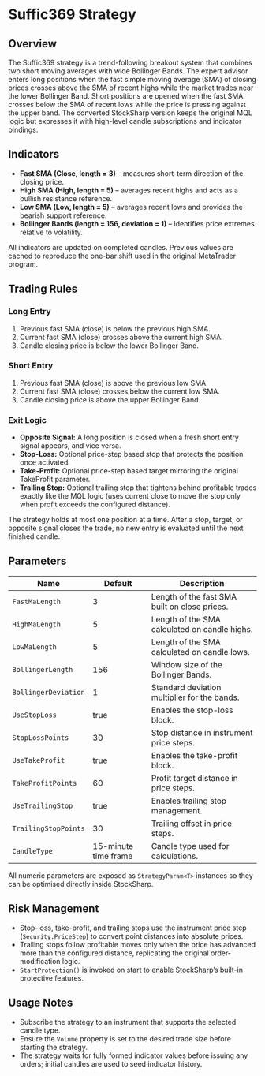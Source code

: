 # Suffic369 Strategy

## Overview
The Suffic369 strategy is a trend-following breakout system that combines two short moving averages with wide Bollinger Bands. The expert advisor enters long positions when the fast simple moving average (SMA) of closing prices crosses above the SMA of recent highs while the market trades near the lower Bollinger Band. Short positions are opened when the fast SMA crosses below the SMA of recent lows while the price is pressing against the upper band. The converted StockSharp version keeps the original MQL logic but expresses it with high-level candle subscriptions and indicator bindings.

## Indicators
- **Fast SMA (Close, length = 3)** – measures short-term direction of the closing price.
- **High SMA (High, length = 5)** – averages recent highs and acts as a bullish resistance reference.
- **Low SMA (Low, length = 5)** – averages recent lows and provides the bearish support reference.
- **Bollinger Bands (length = 156, deviation = 1)** – identifies price extremes relative to volatility.

All indicators are updated on completed candles. Previous values are cached to reproduce the one-bar shift used in the original MetaTrader program.

## Trading Rules
### Long Entry
1. Previous fast SMA (close) is below the previous high SMA.
2. Current fast SMA (close) crosses above the current high SMA.
3. Candle closing price is below the lower Bollinger Band.

### Short Entry
1. Previous fast SMA (close) is above the previous low SMA.
2. Current fast SMA (close) crosses below the current low SMA.
3. Candle closing price is above the upper Bollinger Band.

### Exit Logic
- **Opposite Signal:** A long position is closed when a fresh short entry signal appears, and vice versa.
- **Stop-Loss:** Optional price-step based stop that protects the position once activated.
- **Take-Profit:** Optional price-step based target mirroring the original TakeProfit parameter.
- **Trailing Stop:** Optional trailing stop that tightens behind profitable trades exactly like the MQL logic (uses current close to move the stop only when profit exceeds the configured distance).

The strategy holds at most one position at a time. After a stop, target, or opposite signal closes the trade, no new entry is evaluated until the next finished candle.

## Parameters
| Name | Default | Description |
|------|---------|-------------|
| `FastMaLength` | 3 | Length of the fast SMA built on close prices. |
| `HighMaLength` | 5 | Length of the SMA calculated on candle highs. |
| `LowMaLength` | 5 | Length of the SMA calculated on candle lows. |
| `BollingerLength` | 156 | Window size of the Bollinger Bands. |
| `BollingerDeviation` | 1 | Standard deviation multiplier for the bands. |
| `UseStopLoss` | true | Enables the stop-loss block. |
| `StopLossPoints` | 30 | Stop distance in instrument price steps. |
| `UseTakeProfit` | true | Enables the take-profit block. |
| `TakeProfitPoints` | 60 | Profit target distance in price steps. |
| `UseTrailingStop` | true | Enables trailing stop management. |
| `TrailingStopPoints` | 30 | Trailing offset in price steps. |
| `CandleType` | 15-minute time frame | Candle type used for calculations. |

All numeric parameters are exposed as `StrategyParam<T>` instances so they can be optimised directly inside StockSharp.

## Risk Management
- Stop-loss, take-profit, and trailing stops use the instrument price step (`Security.PriceStep`) to convert point distances into absolute prices.
- Trailing stops follow profitable moves only when the price has advanced more than the configured distance, replicating the original order-modification logic.
- `StartProtection()` is invoked on start to enable StockSharp’s built-in protective features.

## Usage Notes
- Subscribe the strategy to an instrument that supports the selected candle type.
- Ensure the `Volume` property is set to the desired trade size before starting the strategy.
- The strategy waits for fully formed indicator values before issuing any orders; initial candles are used to seed indicator history.
